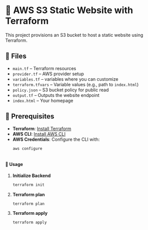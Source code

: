# 🚀 AWS S3 Static Website with Terraform

This project provisions an S3 bucket to host a static website using Terraform. 

## 📁 Files
- `main.tf` – Terraform resources
- `provider.tf` – AWS provider setup
- `variables.tf` –  variables where you can customize 
- `terraform.tfvars` – Variable values (e.g., path to `index.html`)
- `policy.json` – S3 bucket policy for public read
- `output.tf` – Outputs the website endpoint 
- `index.html` – Your homepage

## 🔧 Prerequisites
- **Terraform**: [Install Terraform](https://www.terraform.io/downloads)
- **AWS CLI**: [Install AWS CLI](https://docs.aws.amazon.com/cli/latest/userguide/getting-started-install.html)
- **AWS Credentials**: Configure the CLI with:
  ```bash
  aws configure



#### 🚀 Usage

1. **Initialize Backend**
   ```bash
   terraform init

2. **Terraform plan**
   ```bash
   terraform plan   


3. **Terraform apply**
   ```bash
   terraform apply 

